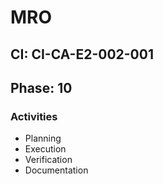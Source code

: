 # MRO

## CI: CI-CA-E2-002-001
## Phase: 10

### Activities
- Planning
- Execution
- Verification
- Documentation
